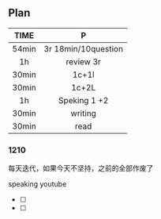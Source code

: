 ## Plan

| TIME  |          P           |
| :---: | :------------------: |
| 54min | 3r  18min/10question |
|  1h   |      review 3r       |
| 30min |        1c+1l         |
| 30min |        1c+2L         |
|  1h   |    Speking  1 +2     |
| 30min |       writing        |
| 30min |         read         |

### 1210

每天迭代，如果今天不坚持，之前的全部作废了

speaking youtube

- [ ] 
- [ ] 